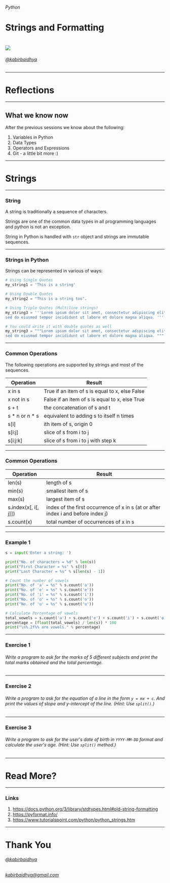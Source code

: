 <!--
$theme: gaia
template: invert-->
###### Python
Strings and Formatting
===

# ![](../../../python-logo-200x200.png)

###### [@kabirbaidhya](https://github.com/kabirbaidhya)

---
<!--
$theme: gaia
template: gaia-->
# Reflections
---
## What we know now
After the previous sessions we know about the following:
1. Variables in Python
2. Data Types
3. Operators and Expressions
4. Git - a little bit more :)

---
# Strings
---
<!--
$theme: gaia
template: default-->

### String

A string is traditionally a sequence of characters. 

Strings are one of the common data types in all programming languages and python is not an exception.

String in Python is handled with `str` object and strings are immutable sequences.

---
### Strings in Python
Strings can be represented in various of ways:

```python
# Using Single Quotes
my_string1 = 'This is a string'

# Using Double Quotes
my_string2 = "This is a string too".

# Using Triple Quotes (Multiline strings)
my_string3 = '''Lorem ipsum dolor sit amet, consectetur adipiscing elit,
sed do eiusmod tempor incididunt ut labore et dolore magna aliqua. '''

# You could write it with double quotes as well
my_string3 = """Lorem ipsum dolor sit amet, consectetur adipiscing elit,
sed do eiusmod tempor incididunt ut labore et dolore magna aliqua. """
```
---
### Common Operations
The following operations are supported by strings and most of the sequences.

<small>

| Operation	            | Result                                                    |
|-----------------------|-----------------------------------------------------------|
| x in s                | True if an item of s is equal to x, else False            |
| x not in s            | False if an item of s is equal to x, else True            |
| s + t                 | the concatenation of s and t          |
| s * n or n * s        | equivalent to adding s to itself n times          |
| s[i]                  | ith item of s, origin 0           |
| s[i:j]                | slice of s from i to j            |
| s[i:j:k]              | slice of s from i to j with step k            |


</small>

---

### Common Operations

| Operation	            | Result                                                    |
|-----------------------|-----------------------------------------------------------|
| len(s)                | length of s           |
| min(s)                | smallest item of s            |
| max(s)                | largest item of s             |
| s.index(x[, i[, j]])  | index of the first occurrence of x in s (at or after index i and before index j) |
| s.count(x)            | total number of occurrences of x in s	 |

---

### Example 1
```python
s = input('Enter a string: ')

print("No. of characters = %d" % len(s))
print("First Character = %s" % s[0])
print("Last Character = %s" % s[len(s) - 1])

# Count the number of vowels
print("No. of 'a' = %s" % s.count('a'))
print("No. of 'e' = %s" % s.count('e'))
print("No. of 'i' = %s" % s.count('i'))
print("No. of 'o' = %s" % s.count('o'))
print("No. of 'u' = %s" % s.count('u'))

# Calculate Percentage of vowels
total_vowels = s.count('a') + s.count('e') + s.count('i') + s.count('o') + s.count('u')
percentage = (float(total_vowels) / len(s)) * 100
print("\n%.2f%% are vowels." % percentage)
```
---

<!--
$theme: gaia
template: invert-->
### Exercise 1
###### Write a program to ask for the marks of 5 different subjects and print the total marks obtained and the total percentage.

---
### Exercise 2
###### Write a program to ask for the equation of a line in the form `y = mx + c`. And print the values of slope and y-intercept of the line. (Hint: Use `split()`.)

---
### Exercise 3
###### Write a program to ask for the user's date of birth in `YYYY-MM-DD` format and calculate the user's age. (Hint: Use `split()` method.)
---
<!--
$theme: gaia
template: gaia-->
# Read More?
---
<!--
$theme: gaia
template: default-->
### Links
1. https://docs.python.org/3/library/stdtypes.html#old-string-formatting
2. https://pyformat.info/
3. https://www.tutorialspoint.com/python/python_strings.htm
---
<!--
$theme: gaia
template: gaia-->
# Thank You
###### [@kabirbaidhya](https://github.com/kabirbaidhya)
###### kabirbaidhya@gmail.com
<!--footer: The slides were created using Marp. https://yhatt.github.io/marp/ -->

